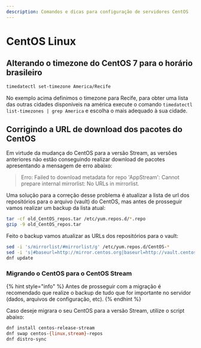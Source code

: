 ```yaml
---
description: Comandos e dicas para configuração de servidores CentOS
---
```


# CentOS Linux

## Alterando o timezone do CentOS 7 para o horário brasileiro

```bash
timedatectl set-timezone America/Recife
```

No exemplo acima definimos o timezone para Recife, para obter uma lista das outras cidades disponíveis na américa execute o comando `timedatectl list-timezones | grep America` e escolha o mais adequado à sua cidade.

## Corrigindo a URL de download dos pacotes do CentOS

Em virtude da mudança do CentOS para a versão Stream, as versões anteriores não estão conseguindo realizar download de pacotes apresentando a mensagem de erro abaixo:

> Erro: Failed to download metadata for repo 'AppStream': Cannot prepare internal mirrorlist: No URLs in mirrorlist.

Uma solução para a correção desse problema é atualizar a lista de url dos repositórios para o arquivo (vault) do CentOS, mas antes de prosseguir vamos realizar um backup da lista atual:

```bash
tar -cf old_CentOS_repos.tar /etc/yum.repos.d/*.repo
gzip -9 old_CentOS_repos.tar
```

Feito o backup vamos atualizar as URLs dos repositórios para o vault:

```bash
sed -i 's/mirrorlist/#mirrorlist/g' /etc/yum.repos.d/CentOS-*
sed -i 's|#baseurl=http://mirror.centos.org|baseurl=http://vault.centos.org|g' /etc/yum.repos.d/CentOS-*
dnf update
```

### Migrando o CentOS para o CentOS Stream

{% hint style="info" %}
Antes de prosseguir com a migração é recomendado que realize o backup de tudo que for importante no servidor (dados, arquivos de configuração, etc).
{% endhint %}

Caso deseje migrara o seu CentOS para a versão Stream, utilize o script abaixo:

```bash
dnf install centos-release-stream
dnf swap centos-{linux,stream}-repos
dnf distro-sync
```
